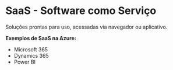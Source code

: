 # SaaS - Software como Serviço

Soluções prontas para uso, acessadas via navegador ou aplicativo.

**Exemplos de SaaS na Azure:**
- Microsoft 365
- Dynamics 365
- Power BI